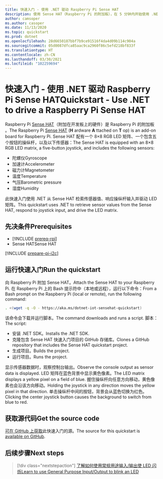 ```yaml
---
title: 快速入门 - 使用 .NET 驱动 Raspberry Pi Sense HAT
description: 使用 Sense HAT（Raspberry Pi 的附加板），在 5 分钟内开始使用 .NET IoT 库。
author: camsoper
ms.author: casoper
ms.date: 11/13/2020
ms.topic: quickstart
ms.prod: dotnet
ms.openlocfilehash: 28d6650187bbf7b9ce91516f4da4d09b114c904a
ms.sourcegitcommit: 05d0087dfca85aac9ca2960f86c5efd218bf833f
ms.translationtype: HT
ms.contentlocale: zh-CN
ms.lasthandoff: 03/30/2021
ms.locfileid: "102259694"
---
```

# <a name="quickstart---use-net-to-drive-a-raspberry-pi-sense-hat"></a><span data-ttu-id="1fdc3-103">快速入门 - 使用 .NET 驱动 Raspberry Pi Sense HAT</span><span class="sxs-lookup"><span data-stu-id="1fdc3-103">Quickstart - Use .NET to drive a Raspberry Pi Sense HAT</span></span>

<span data-ttu-id="1fdc3-104">Raspberry Pi [Sense HAT](https://www.raspberrypi.org/products/sense-hat/)（附加在开发板上的硬件）是 Raspberry Pi 的附加板  。</span><span class="sxs-lookup"><span data-stu-id="1fdc3-104">The Raspberry Pi [Sense HAT](https://www.raspberrypi.org/products/sense-hat/) (**H** ardware **A** ttached on **T** op) is an add-on board for Raspberry Pi.</span></span> <span data-ttu-id="1fdc3-105">Sense HAT 配有一个 8×8 RGB LED 矩阵、一个包含五个按钮的操纵杆，以及以下传感器：</span><span class="sxs-lookup"><span data-stu-id="1fdc3-105">The Sense HAT is equipped with an 8×8 RGB LED matrix, a five-button joystick, and includes the following sensors:</span></span>

- <span data-ttu-id="1fdc3-106">陀螺仪</span><span class="sxs-lookup"><span data-stu-id="1fdc3-106">Gyroscope</span></span>
- <span data-ttu-id="1fdc3-107">加速计</span><span class="sxs-lookup"><span data-stu-id="1fdc3-107">Accelerometer</span></span>
- <span data-ttu-id="1fdc3-108">磁力计</span><span class="sxs-lookup"><span data-stu-id="1fdc3-108">Magnetometer</span></span>
- <span data-ttu-id="1fdc3-109">温度</span><span class="sxs-lookup"><span data-stu-id="1fdc3-109">Temperature</span></span>
- <span data-ttu-id="1fdc3-110">气压</span><span class="sxs-lookup"><span data-stu-id="1fdc3-110">Barometric pressure</span></span>
- <span data-ttu-id="1fdc3-111">湿度</span><span class="sxs-lookup"><span data-stu-id="1fdc3-111">Humidity</span></span>

<span data-ttu-id="1fdc3-112">此快速入门使用 .NET 从 Sense HAT 检索传感器值、响应操纵杆输入并驱动 LED 矩阵。</span><span class="sxs-lookup"><span data-stu-id="1fdc3-112">This quickstart uses .NET to retrieve sensor values from the Sense HAT, respond to joystick input, and drive the LED matrix.</span></span>

## <a name="prerequisites"></a><span data-ttu-id="1fdc3-113">先决条件</span><span class="sxs-lookup"><span data-stu-id="1fdc3-113">Prerequisites</span></span>

- [!INCLUDE [prereq-rpi](../includes/prereq-rpi.md)]
- <span data-ttu-id="1fdc3-114">Sense HAT</span><span class="sxs-lookup"><span data-stu-id="1fdc3-114">Sense HAT</span></span>

[!INCLUDE [prepare-pi-i2c](../includes/prepare-pi-i2c.md)]

## <a name="run-the-quickstart"></a><span data-ttu-id="1fdc3-115">运行快速入门</span><span class="sxs-lookup"><span data-stu-id="1fdc3-115">Run the quickstart</span></span>

<span data-ttu-id="1fdc3-116">向 Raspberry Pi 附加 Sense HAT。</span><span class="sxs-lookup"><span data-stu-id="1fdc3-116">Attach the Sense HAT to your Raspberry Pi.</span></span> <span data-ttu-id="1fdc3-117">在 Raspberry Pi 上的 Bash 提示符中（本地或远程），运行以下命令：</span><span class="sxs-lookup"><span data-stu-id="1fdc3-117">From a Bash prompt on the Raspberry Pi (local or remote), run the following command:</span></span>

```bash
. <(wget -q -O - https://aka.ms/dotnet-iot-sensehat-quickstart)
```

<span data-ttu-id="1fdc3-118">该命令会下载并运行脚本。</span><span class="sxs-lookup"><span data-stu-id="1fdc3-118">The command downloads and runs a script.</span></span> <span data-ttu-id="1fdc3-119">脚本：</span><span class="sxs-lookup"><span data-stu-id="1fdc3-119">The script:</span></span>

- <span data-ttu-id="1fdc3-120">安装 .NET SDK。</span><span class="sxs-lookup"><span data-stu-id="1fdc3-120">Installs the .NET SDK.</span></span>
- <span data-ttu-id="1fdc3-121">克隆包含 Sense HAT 快速入门项目的 GitHub 存储库。</span><span class="sxs-lookup"><span data-stu-id="1fdc3-121">Clones a GitHub repository that includes the Sense HAT quickstart project.</span></span>
- <span data-ttu-id="1fdc3-122">生成项目。</span><span class="sxs-lookup"><span data-stu-id="1fdc3-122">Builds the project.</span></span>
- <span data-ttu-id="1fdc3-123">运行项目。</span><span class="sxs-lookup"><span data-stu-id="1fdc3-123">Runs the project.</span></span>

<span data-ttu-id="1fdc3-124">显示传感器数据时，观察控制台输出。</span><span class="sxs-lookup"><span data-stu-id="1fdc3-124">Observe the console output as sensor data is displayed.</span></span> <span data-ttu-id="1fdc3-125">LED 矩阵在蓝色背景中显示黄色像素。</span><span class="sxs-lookup"><span data-stu-id="1fdc3-125">The LED matrix displays a yellow pixel on a field of blue.</span></span> <span data-ttu-id="1fdc3-126">握住操纵杆向任意方向移动，黄色像素也会沿该方向移动。</span><span class="sxs-lookup"><span data-stu-id="1fdc3-126">Holding the joystick in any direction moves the yellow pixel in that direction.</span></span> <span data-ttu-id="1fdc3-127">单击操纵杆中间的按钮，背景会从蓝色切换为红色。</span><span class="sxs-lookup"><span data-stu-id="1fdc3-127">Clicking the center joystick button causes the background to switch from blue to red.</span></span>

## <a name="get-the-source-code"></a><span data-ttu-id="1fdc3-128">获取源代码</span><span class="sxs-lookup"><span data-stu-id="1fdc3-128">Get the source code</span></span>

<span data-ttu-id="1fdc3-129">[可在 GitHub 上获取](https://github.com/MicrosoftDocs/dotnet-iot-assets/tree/master/quickstarts/SenseHat.Quickstart)此快速入门的源。</span><span class="sxs-lookup"><span data-stu-id="1fdc3-129">The source for this quickstart is [available on GitHub](https://github.com/MicrosoftDocs/dotnet-iot-assets/tree/master/quickstarts/SenseHat.Quickstart).</span></span>

## <a name="next-steps"></a><span data-ttu-id="1fdc3-130">后续步骤</span><span class="sxs-lookup"><span data-stu-id="1fdc3-130">Next steps</span></span>

> [!div class="nextstepaction"]
> [<span data-ttu-id="1fdc3-131">了解如何使用常规用途输入/输出使 LED 闪烁</span><span class="sxs-lookup"><span data-stu-id="1fdc3-131">Learn to use General Purpose Input/Output to blink an LED</span></span>](../tutorials/blink-led.md)
